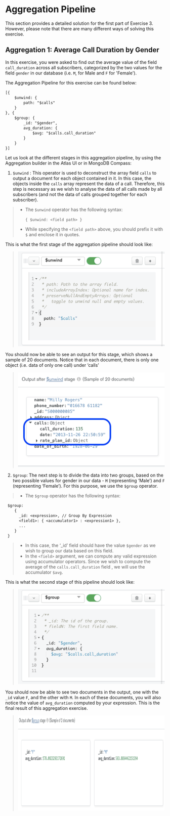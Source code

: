 # Aggregation Pipeline 
This section provides a detailed solution for the first part of Exercise 3. However, please note that there are many different ways of solving this exercise.

## Aggregation 1: Average Call Duration by Gender 
In this exercise, you were asked to find out the average value of the field ```call_duration``` across all subscribers, categorized by the two values for the field ```gender``` in our database (i.e. ```M```, for Male and ```F``` for 'Female'). 

The Aggregation Pipeline for this exercise can be found below: 

```
[{
    $unwind: {
        path: "$calls"
    }
}, {
    $group: {
        _id: "$gender",
        avg_duration: {
            $avg: "$calls.call_duration"
        }
    }
}]
```

Let us look at the different stages in this aggregation pipeline, by using the Aggregation builder in the Atlas UI or in MongoDB Compass:

1. ```$unwind``` : This operator is used to deconstruct the array field ```calls``` to output a document for each object contained in it. In this case, the objects inside the ```calls``` array represent the data of a call. Therefore, this step is necessary as we wish to analyse the data of all calls made by all subscribers (and not the data of calls grouped together for each subscriber). 
> * The ```$unwind``` operator has the following syntax:
> 
>   ```{ $unwind: <field path> }```
> * While specifying the ```<field path>``` above, you should prefix it with ```$``` and enclose it in quotes.

This is what the first stage of the aggregation pipeline should look like: 
> <img src="./images/1.1.1.png" height="300">

You should now be able to see an output for this stage, which shows a sample of 20 documents. Notice that in each document, there is only one object (i.e. data of only one call) under ‘calls’
> <img src="./images/1.1.2.png" height="300">

2. ```$group```: The next step is to divide the data into two groups, based on the two possible values for gender in our data - ```M``` (representing ‘Male’) and ```F``` (representing ‘Female’). For this purpose, we use the ```$group``` operator.
> * The ```$group``` operator has the following syntax: 
  ```
   $group:
      {
        _id: <expression>, // Group By Expression
        <field1>: { <accumulator1> : <expression1> },
        ...
      }
   }
   ```
> * In this case, the ‘_id’ field should have the value ```$gender``` as we wish to group our data based on this field. 
> * In the ```<field>``` argument, we can compute any valid expression using accumulator operators. Since we wish to compute the average of the ```calls.call_duration``` field , we will use the accumulator ```$avg```.    


This is what the second stage of this pipeline should look like:
> <img src="./images/1.2.1.png" height="300">

You should now be able to see two documents in the output, one with the ```_id``` value ```F```, and the other with ```M```. In each of these documents, you will also notice the value of ```avg_duration``` computed by your expression. This is the final result of this aggregation exercise. 

> <img src="./images/1.2.2.png" height="300">

